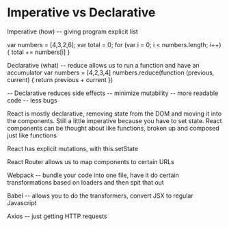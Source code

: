# Imperative vs Declarative

Imperative (how) -- giving program explicit list 

var numbers = [4,3,2,6];
var total = 0;
for (var i = 0; i < numbers.length; i++) {
  total += numbers[i]
}

Declarative (what) -- reduce allows us to run a function and have an accumulator
var numbers = [4,2,3,4]
numbers.reduce(function (previous, current) {
  return previous + current
})

-- Declarative reduces side effects
-- minimize mutability
-- more readable code
-- less bugs

React is mostly declarative, removing state from the DOM and moving it into the components. Still a little
imperative because you have to set state. React components can be thought about like functions, broken up
and composed just like functions

React has explicit mutations, with this.setState

React Router allows us to map components to certain URLs

Webpack -- bundle your code into one file, have it do certain transformations based on loaders and then
spit that out

Babel -- allows you to do the transformers, convert JSX to regular Javascript

Axios -- just getting HTTP requests
